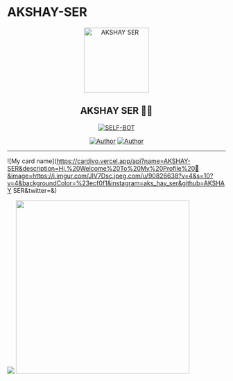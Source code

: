 # AKSHAY-SER 
<div align="center">
<img src="https://i.imgur.com/JIV7Dsc.jpeg" alt="AKSHAY SER" width="150" />

## AKSHAY SER 🌝💝

</div>

<p align="center">
<a href="##"><img title="SELF-BOT" src="https://img.shields.io/static/v1?label=Language&message=English&color=blue"></a>
</p>
<p align="center">
 <a href="https://github.com/4K5H475ER"><img title="Author" src="https://img.shields.io/badge/Author-AKSHAYSER-blue.svg?style=for-the-badge&logo=github" /></a>  <a href="https://Wa.me/17027474649?text=Hello%20AKSHAYSER%20Bro🌝...fen%20boi%20aan😌💝"><img title="Author" src="https://img.shields.io/badge/Owner-AKSHAYSER-blue.svg?style=for-the-badge&logo=whatsapp" /></a>
<p align="center">

<hr></hr>

![My card name](https://cardivo.vercel.app/api?name=AKSHAY-SER&description=Hi,%20Welcome%20To%20My%20Profile%20💝&image=https://i.imgur.com/JIV7Dsc.jpeg.com/u/90826638?v=4&s=10?v=4&backgroundColor=%23ecf0f1&instagram=aks_hay_ser&github=AKSHAY SER&twitter=&)


<img src="https://github.com/4K5H475ER/4K5H475ER/blob/main/images/dino_rounded.gif?raw=true" href="https://github.com/4K5H475ER" />

<img src="https://github.com/4K5H475ER/4K5H475ER/blob/main/images/this_page_is.gif?raw=true"  width="400"/>

</div>


<!--
**AKSHAY-sir/RODGER** is a ✨ _special_ ✨ repository because its `README.md` (this file) appears on your GitHub profile.




Here are some ideas to get you started:

- 🔭 I’m currently working on AKSHAY SER
- 🌱 I’m currently learning Nothing much🙃
- 👯 I’m looking to collaborate on Nobody
- 🤔 I’m looking for help with someone
- 💬 Ask me about 🥴
- 📫 How to reach me:https://Wa.me/17027474649
- 😄 Pronouns: 🥲
- ⚡ Fun fact: Me itself a fun for some people 🙂
-->
